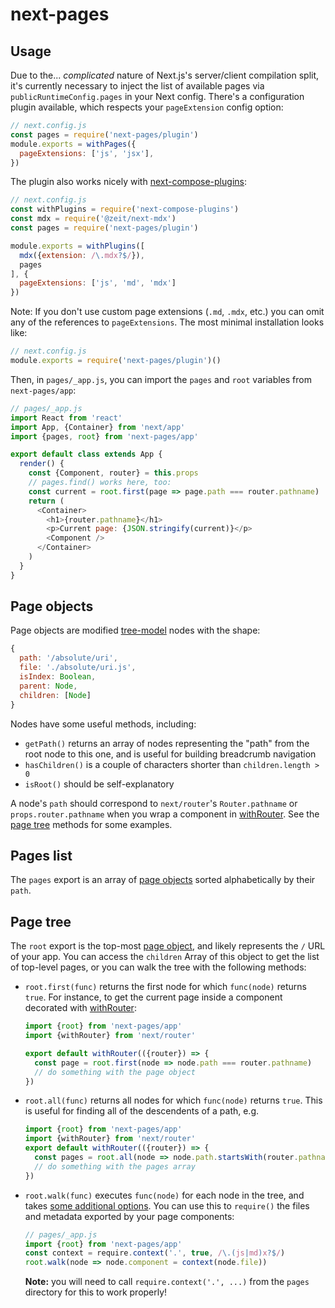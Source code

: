 # next-pages

## Usage
Due to the... _complicated_ nature of Next.js's server/client compilation split, it's currently necessary to inject the list of available pages via `publicRuntimeConfig.pages` in your Next config. There's a configuration plugin available, which respects your `pageExtension` config option:

```js
// next.config.js
const pages = require('next-pages/plugin')
module.exports = withPages({
  pageExtensions: ['js', 'jsx'],
})
```

The plugin also works nicely with [next-compose-plugins](https://www.npmjs.com/package/next-compose-plugins):

```js
// next.config.js
const withPlugins = require('next-compose-plugins')
const mdx = require('@zeit/next-mdx')
const pages = require('next-pages/plugin')

module.exports = withPlugins([
  mdx({extension: /\.mdx?$/}),
  pages
], {
  pageExtensions: ['js', 'md', 'mdx']
})
```

Note: If you don't use custom page extensions (`.md`, `.mdx`, etc.) you can omit any of the references to `pageExtensions`. The most minimal installation looks like:

```js
// next.config.js
module.exports = require('next-pages/plugin')()
```

Then, in `pages/_app.js`, you can import the `pages` and `root` variables from `next-pages/app`:

```js
// pages/_app.js
import React from 'react'
import App, {Container} from 'next/app'
import {pages, root} from 'next-pages/app'

export default class extends App {
  render() {
    const {Component, router} = this.props
    // pages.find() works here, too:
    const current = root.first(page => page.path === router.pathname)
    return (
      <Container>
        <h1>{router.pathname}</h1>
        <p>Current page: {JSON.stringify(current)}</p>
        <Component />
      </Container>
    )
  }
}
```

## Page objects
Page objects are modified [tree-model] nodes with the shape:

```js
{
  path: '/absolute/uri',
  file: './absolute/uri.js',
  isIndex: Boolean,
  parent: Node,
  children: [Node]
}
```

Nodes have some useful methods, including:

* `getPath()` returns an array of nodes representing the "path" from the root node to this one, and is useful for building breadcrumb navigation
* `hasChildren()` is a couple of characters shorter than `children.length > 0`
* `isRoot()` should be self-explanatory

A node's `path` should correspond to `next/router`'s `Router.pathname` or `props.router.pathname` when you wrap a component in [withRouter]. See the [page tree](#page-tree) methods for some examples.


## Pages list
The `pages` export is an array of [page objects](#page-objects) sorted alphabetically by their `path`.

## Page tree
The `root` export is the top-most [page object](#page-objects), and likely represents the `/` URL of your app. You can access the `children` Array of this object to get the list of top-level pages, or you can walk the tree with the following methods:

* `root.first(func)` returns the first node for which `func(node)` returns `true`. For instance, to get the current page inside a component decorated with [withRouter]:

    ```js
    import {root} from 'next-pages/app'
    import {withRouter} from 'next/router'

    export default withRouter(({router}) => {
      const page = root.first(node => node.path === router.pathname)
      // do something with the page object
    })
    ```

* `root.all(func)` returns all nodes for which `func(node)` returns `true`. This is useful for finding all of the descendents of a path, e.g.

    ```js
    import {root} from 'next-pages/app'
    import {withRouter} from 'next/router'
    export default withRouter(({router}) => {
      const pages = root.all(node => node.path.startsWith(router.pathname))
      // do something with the pages array
    })
    ```

* `root.walk(func)` executes `func(node)` for each node in the tree, and takes [some additional options](https://www.npmjs.com/package/tree-model#walk-the-tree). You can use this to `require()` the files and metadata exported by your page components:

    ```js
    // pages/_app.js
    import {root} from 'next-pages/app'
    const context = require.context('.', true, /\.(js|md)x?$/)
    root.walk(node => node.component = context(node.file))
    ```

    **Note:** you will need to call `require.context('.', ...)` from the `pages` directory for this to work properly!

[tree-model]: https://www.npmjs.com/package/tree-model
[withRouter]: https://github.com/zeit/next.js/#using-a-higher-order-component
